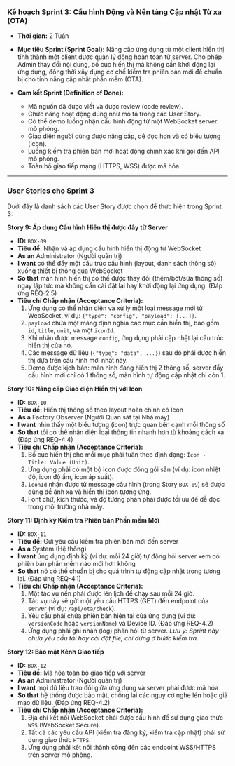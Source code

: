 ### **Kế hoạch Sprint 3: Cấu hình Động và Nền tảng Cập nhật Từ xa (OTA)**

*   **Thời gian:** 2 Tuần
*   **Mục tiêu Sprint (Sprint Goal):** Nâng cấp ứng dụng từ một client hiển thị tĩnh thành một client được quản lý động hoàn toàn từ server. Cho phép Admin thay đổi nội dung, bố cục hiển thị mà không cần khởi động lại ứng dụng, đồng thời xây dựng cơ chế kiểm tra phiên bản mới để chuẩn bị cho tính năng cập nhật phần mềm (OTA).

*   **Cam kết Sprint (Definition of Done):**
    *   Mã nguồn đã được viết và được review (code review).
    *   Chức năng hoạt động đúng như mô tả trong các User Story.
    *   Có thể demo luồng nhận cấu hình động từ một WebSocket server mô phỏng.
    *   Giao diện người dùng được nâng cấp, dễ đọc hơn và có biểu tượng (icon).
    *   Luồng kiểm tra phiên bản mới hoạt động chính xác khi gọi đến API mô phỏng.
    *   Toàn bộ giao tiếp mạng (HTTPS, WSS) được mã hóa.

---

### **User Stories cho Sprint 3**

Dưới đây là danh sách các User Story được chọn để thực hiện trong Sprint 3:

**Story 9: Áp dụng Cấu hình Hiển thị được đẩy từ Server**

*   **ID:** `BOX-09`
*   **Tiêu đề:** Nhận và áp dụng cấu hình hiển thị động từ WebSocket
*   **As an** Administrator (Người quản trị)
*   **I want** có thể đẩy một cấu trúc cấu hình (layout, danh sách thông số) xuống thiết bị thông qua WebSocket
*   **So that** màn hình hiển thị có thể được thay đổi (thêm/bớt/sửa thông số) ngay lập tức mà không cần cài đặt lại hay khởi động lại ứng dụng. (Đáp ứng REQ-2.5)
*   **Tiêu chí Chấp nhận (Acceptance Criteria):**
    1.  Ứng dụng có thể nhận diện và xử lý một loại message mới từ WebSocket, ví dụ: `{"type": "config", "payload": [...]}`.
    2.  `payload` chứa một mảng định nghĩa các mục cần hiển thị, bao gồm `id`, `title`, `unit`, và một `iconId`.
    3.  Khi nhận được message `config`, ứng dụng phải cập nhật lại cấu trúc hiển thị của nó.
    4.  Các message dữ liệu (`{"type": "data", ...}`) sau đó phải được hiển thị dựa trên cấu hình mới nhất này.
    5.  Demo được kịch bản: màn hình đang hiển thị 2 thông số, server đẩy cấu hình mới chỉ có 1 thông số, màn hình tự động cập nhật chỉ còn 1.

**Story 10: Nâng cấp Giao diện Hiển thị với Icon**

*   **ID:** `BOX-10`
*   **Tiêu đề:** Hiển thị thông số theo layout hoàn chỉnh có Icon
*   **As a** Factory Observer (Người Quan sát tại Nhà máy)
*   **I want** nhìn thấy một biểu tượng (icon) trực quan bên cạnh mỗi thông số
*   **So that** tôi có thể nhận diện loại thông tin nhanh hơn từ khoảng cách xa. (Đáp ứng REQ-4.4)
*   **Tiêu chí Chấp nhận (Acceptance Criteria):**
    1.  Bố cục hiển thị cho mỗi mục phải tuân theo định dạng: `Icon - Title: Value (Unit)`.
    2.  Ứng dụng phải có một bộ icon được đóng gói sẵn (ví dụ: icon nhiệt độ, icon độ ẩm, icon áp suất).
    3.  `iconId` nhận được từ message cấu hình (trong Story `BOX-09`) sẽ được dùng để ánh xạ và hiển thị icon tương ứng.
    4.  Font chữ, kích thước, và độ tương phản phải được tối ưu để dễ đọc trong môi trường nhà máy.

**Story 11: Định kỳ Kiểm tra Phiên bản Phần mềm Mới**

*   **ID:** `BOX-11`
*   **Tiêu đề:** Gửi yêu cầu kiểm tra phiên bản mới đến server
*   **As a** System (Hệ thống)
*   **I want** ứng dụng định kỳ (ví dụ: mỗi 24 giờ) tự động hỏi server xem có phiên bản phần mềm nào mới hơn không
*   **So that** nó có thể chuẩn bị cho quá trình tự động cập nhật trong tương lai. (Đáp ứng REQ-4.1)
*   **Tiêu chí Chấp nhận (Acceptance Criteria):**
    1.  Một tác vụ nền phải được lên lịch để chạy sau mỗi 24 giờ.
    2.  Tác vụ này sẽ gửi một yêu cầu HTTPS (GET) đến endpoint của server (ví dụ: `/api/ota/check`).
    3.  Yêu cầu phải chứa phiên bản hiện tại của ứng dụng (ví dụ: `versionCode` hoặc `versionName`) và Device ID. (Đáp ứng REQ-4.2)
    4.  Ứng dụng phải ghi nhận (log) phản hồi từ server. *Lưu ý: Sprint này chưa yêu cầu tải hay cài đặt file, chỉ dừng ở bước kiểm tra.*

**Story 12: Bảo mật Kênh Giao tiếp**

*   **ID:** `BOX-12`
*   **Tiêu đề:** Mã hóa toàn bộ giao tiếp với server
*   **As an** Administrator (Người quản trị)
*   **I want** mọi dữ liệu trao đổi giữa ứng dụng và server phải được mã hóa
*   **So that** hệ thống được bảo mật, chống lại các nguy cơ nghe lén hoặc giả mạo dữ liệu. (Đáp ứng REQ-4.2)
*   **Tiêu chí Chấp nhận (Acceptance Criteria):**
    1.  Địa chỉ kết nối WebSocket phải được cấu hình để sử dụng giao thức `WSS` (WebSocket Secure).
    2.  Tất cả các yêu cầu API (kiểm tra đăng ký, kiểm tra cập nhật) phải sử dụng giao thức `HTTPS`.
    3.  Ứng dụng phải kết nối thành công đến các endpoint WSS/HTTPS trên server mô phỏng.
